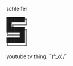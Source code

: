 schleifer
```
███████╗  
██╔════╝  
███████╗  
╚════██║  
███████║  
╚══════╝  
```
youtube tv thing. ¯\(°_o)/¯ 
 
